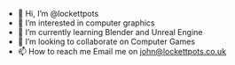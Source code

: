 - 👋 Hi, I’m @lockettpots
- 👀 I’m interested in computer graphics
- 🌱 I’m currently learning Blender and Unreal Engine
- 💞️ I’m looking to collaborate on Computer Games
- 📫 How to reach me Email me on john@lockettpots.co.uk

<!---
lockettpots/lockettpots is a ✨ special ✨ repository because its `README.md` (this file) appears on your GitHub profile.
You can click the Preview link to take a look at your changes.
--->
